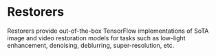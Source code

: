# Restorers

Restorers provide out-of-the-box TensorFlow implementations of SoTA image and video restoration models for tasks such as low-light enhancement, denoising, deblurring, super-resolution, etc.